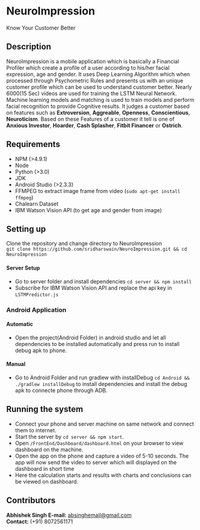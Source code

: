 # NeuroImpression  
Know Your Customer Better

## Description
NeuroImpression is a mobile application which is basically a Financial Profiler which create a profile of a user according to his/her facial expression, age and gender. It uses Deep Learning Algorithm which when processed through Psychometric Rules and presents us with an unique customer profile which can be used to understand customer better. Nearly 6000(15 Sec) videos are used for training the LSTM Neural Network. Machine learning models and matching is used to train models and perform facial recognition to provide Cognitive results. It judges a customer based on features such as **Extroversion**, **Aggreable**, **Openness**, **Conscientious**, **Neuroticism**. Based on these Features of a customer it tell is one of **Anxious Investor**, **Hoarder**, **Cash Splasher**, **Fitbit Financer** or **Ostrich**.

## Requirements
* NPM (>4.9.1)
* Node
* Python (>3.0)
* JDK 
* Android Studio (>2.3.3)
* FFMPEG to extract image frame from video (`sudo apt-get install ffmpeg`)
* Chalearn Dataset
* IBM Watson Vision API (to get age and gender from image)

## Setting up
Clone the repository and change directory to NeuroImpression  
`git clone https://github.com/sridharswain/NeuroImpression.git && cd NeuroImpression`

#### Server Setup
* Go to server folder and install dependencies `cd server && npm install`
* Subscribe for IBM Watson Vision API and replace the api key in `LSTMPredictor.js`

### Android Application
#### Automatic
* Open the project(Android Folder) in android studio and let all dependencies to be installed automatically and press run to install debug apk to phone.
#### Manual
* Go to Android Folder and run gradlew with installDebug `cd Android && ./gradlew installDebug` to install dependencies and install the debug apk to connecte phone through ADB.

## Running the system
* Connect your phone and server machine on same network and connect them to internet.
* Start the server by `cd server && npm start`.
* Open `/FrontEnd/Dashboard/dashboard.html` on your browser to view dashboard on the machine.
* Open the app on the phone and capture a video of 5-10 seconds. The app will now send the video to server which will displayed on the dashboard in short time
* Here the calculation starts and results with charts and conclusions can be viewed on dashboard.

## Contributors

<B>Abhishek Singh</B>
                  <B>E-mail:</B> absinghemail@gmail.com<br>
                  <B>Contact:</B> (+91) 8072561171<br></p>
